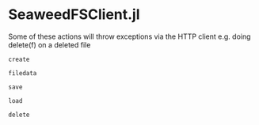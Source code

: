 # SeaweedFSClient.jl

Some of these actions will throw exceptions via the HTTP client e.g. doing delete(f) on a deleted file

```@docs
create
```

```@docs
filedata
```

```@docs
save
```

```@docs
load
```

```@docs
delete
```
